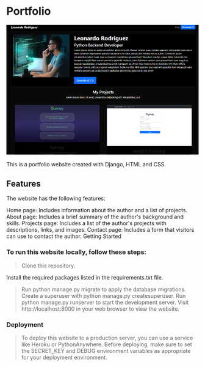 # Portfolio

![Portfolio](screenshot.png)

This is a portfolio website created with Django, HTML and CSS.

## Features

The website has the following features:

Home page: Includes information about the author and a list of projects.
About page: Includes a brief summary of the author's background and skills.
Projects page: Includes a list of the author's projects with descriptions, links, and images.
Contact page: Includes a form that visitors can use to contact the author.
Getting Started

### To run this website locally, follow these steps:

> Clone this repository.

 Install the required packages listed in the requirements.txt file.
> Run python manage.py migrate to apply the database migrations.
 Create a superuser with python manage.py createsuperuser.
> Run python manage.py runserver to start the development server.
 Visit http://localhost:8000 in your web browser to view the website.

### Deployment

> To deploy this website to a production server, you can use a service like Heroku or PythonAnywhere. Before deploying, make sure to set the SECRET_KEY and DEBUG environment variables as appropriate for your deployment environment.